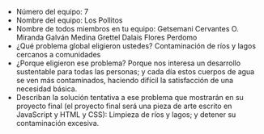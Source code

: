 - Número del equipo: 7
- Nombre del equipo: Los Pollitos
- Nombre de todos miembros en tu equipo: 
Getsemani Cervantes O.
Miranda Galván Medina
Grettel Dalais Flores Perdomo
- ¿Qué problema global eligieron ustedes? Contaminación de ríos y lagos cercanos a comunidades
- ¿Porque eligieron ese problema? Porque nos interesa un desarrollo sustentable para todas las personas; y cada día estos cuerpos de agua se ven más contaminados, haciendo difícil la satisfacción de una necesidad básica.
- Describan la solución tentativa a ese problema que mostrarán en su proyecto final (el proyecto final será una pieza de arte escrito en JavaScript y HTML y CSS): 
Limpieza de ríos y lagos; y detener su contaminación excesiva.
